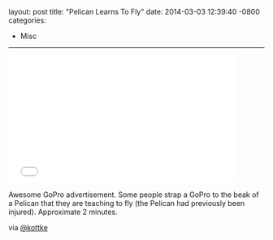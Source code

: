 layout: post
title:  "Pelican Learns To Fly"
date:   2014-03-03 12:39:40 -0800
categories:
  - Misc
---

<iframe class="embedly-embed" src="//cdn.embedly.com/widgets/media.html?src=https%3A%2F%2Fwww.youtube.com%2Fembed%2F_YEyzvtMx3s%3Ffeature%3Doembed&url=https%3A%2F%2Fwww.youtube.com%2Fwatch%3Fv%3D_YEyzvtMx3s&image=https%3A%2F%2Fi.ytimg.com%2Fvi%2F_YEyzvtMx3s%2Fhqdefault.jpg&key=d815972c91e546edb5d2d02e509f8b1c&type=text%2Fhtml&schema=youtube" width="450" height="253" scrolling="no" frameborder="0" allowfullscreen></iframe>

Awesome GoPro advertisement. Some people strap a GoPro to the beak of a Pelican that they are teaching to fly (the Pelican had previously been injured). Approximate 2 minutes. 

 via  [@kottke](http://kottke.org/14/03/gopelican)  
